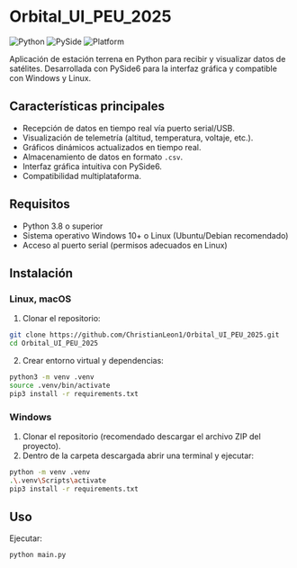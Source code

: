 # Orbital_UI_PEU_2025 

![Python](https://img.shields.io/badge/Python-3.8%2B-blue)
![PySide](https://img.shields.io/badge/PySide-6.0-green)
![Platform](https://img.shields.io/badge/Platform-Windows%20%7C%20Linux-orange)

Aplicación de estación terrena en Python para recibir y visualizar datos de satélites. Desarrollada con PySide6 para la interfaz gráfica y compatible con Windows y Linux.

## Características principales
- Recepción de datos en tiempo real vía puerto serial/USB.
- Visualización de telemetría (altitud, temperatura, voltaje, etc.).
- Gráficos dinámicos actualizados en tiempo real.
- Almacenamiento de datos en formato `.csv`. 
- Interfaz gráfica intuitiva con PySide6.
- Compatibilidad multiplataforma.

## Requisitos
- Python 3.8 o superior
- Sistema operativo Windows 10+ o Linux (Ubuntu/Debian recomendado)
- Acceso al puerto serial (permisos adecuados en Linux)

## Instalación

### Linux, macOS
1. Clonar el repositorio:
```bash
git clone https://github.com/ChristianLeon1/Orbital_UI_PEU_2025.git 
cd Orbital_UI_PEU_2025 
```

2. Crear entorno virtual y dependencias: 

```bash 
python3 -m venv .venv 
source .venv/bin/activate
pip3 install -r requirements.txt 
```

### Windows 

1. Clonar el repositorio (recomendado descargar el archivo ZIP del proyecto). 
2. Dentro de la carpeta descargada abrir una terminal y ejecutar: 

```bash 
python -m venv .venv 
.\.venv\Scripts\activate 
pip3 install -r requirements.txt 
```

## Uso 

Ejecutar: 

```bash
python main.py
```

<!-- ## Dependencias linux  -->
<!---->
<!---->
<!---->
<!-- opengl mesa-utils -->

